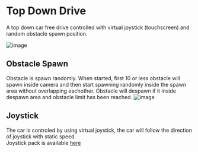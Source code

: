 # Top Down Drive
 
A top down car free drive controlled with virtual joystick (touchscreen) and random obstacle spawn position.
 
![image](https://user-images.githubusercontent.com/83224221/145497668-00e3d6ed-1ec2-46e1-8659-68dbe6377df4.png)
 
 
## Obstacle Spawn
Obstacle is spawn randomly. When started, first 10 or less obstacle will spawn inside camera and then start spawning randomly inside the spawn area without overlapping eachother. Obstacle will despawn if it inside despawn area and obstacle limit has been reached.
![image](https://user-images.githubusercontent.com/83224221/145498333-5f4c3a12-68f2-448a-941a-73dc24e4519c.png)

## Joystick
The car is controled by using virtual joystick, the car will follow the direction of joystick with static speed. <br/>
Joystick pack is available [here](https://assetstore.unity.com/packages/tools/input-management/joystick-pack-107631#description)
